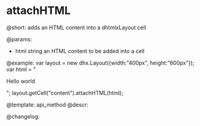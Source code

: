 attachHTML
=============

@short: adds an HTML content into a dhtmlxLayout cell


@params:
- html		string		an HTML content to be added into a cell



@example:
var layout = new dhx.Layout({width:"400px", height:"600px"});
var html = "<p>Hello world</p>";
layout.getCell("content").attachHTML(html);


@template: api_method
@descr:





@changelog:


